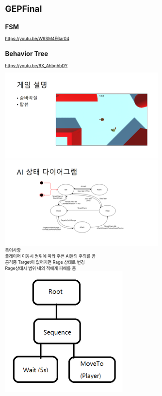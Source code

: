 # GEPFinal
## FSM
https://youtu.be/W9SM4E6ar04

## Behavior Tree
https://youtu.be/6X_AhbqhbDY

![2](https://github.com/shi1252/GEPFinal/blob/master/ppt/slide2.PNG?raw=true)
![3](https://github.com/shi1252/GEPFinal/blob/master/ppt/slide3.PNG?raw=true)
특이사항<br>
플레이어 이동시 범위에 따라 주변 AI들의 주의를 끔<br>
공격중 Target이 없어지면 Rage 상태로 변경<br>
Rage상태시 범위 내의 적에게 피해를 줌<br>
![4](https://github.com/shi1252/GEPFinal/blob/master/ppt/slide4.png?raw=true)
